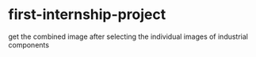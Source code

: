 ﻿# first-internship-project
get the combined image after selecting the individual images of industrial components
